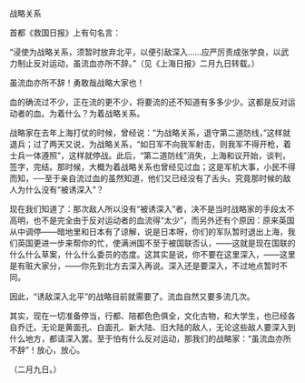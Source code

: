 战略关系

  

首都《救国日报》上有句名言：

  

“浸使为战略关系，须暂时放弃北平，以便引敌深入……应严厉责成张学良，以武力制止反对运动，虽流血亦所不辞。”（见《上海日报》二月九日转载。）

  

虽流血亦所不辞！勇敢哉战略大家也！

血的确流过不少，正在流的更不少，将要流的还不知道有多多少少。这都是反对运动者的血。为着什么？为着战略关系。

战略家在去年上海打仗的时候，曾经说：“为战略关系，退守第二道防线，”这样就退兵；过了两天又说，为战略关系，“如日军不向我军射击，则我军不得开枪，着士兵一体遵照”，这样就停战。此后，“第二道防线”消失，上海和议开始，谈判，签字，完结。那时候，大概为着战略关系也曾经见过血；这是军机大事，小民不得而知，──至于亲自流过血的虽然知道，他们又已经没有了舌头。究竟那时候的敌人为什么没有“被诱深入”？

现在我们知道了：那次敌人所以没有“被诱深入”者，决不是当时战略家的手段太不高明，也不是完全由于反对运动者的血流得“太少”，而另外还有个原因：原来英国从中调停——暗地里和日本有了谅解，说是日本呀，你们的军队暂时退出上海，我们英国更进一步来帮你的忙，使满洲国不至于被国联否认，——这就是现在国联的什么什么草案，什么什么委员的态度。这其实是说，你不要在这里深入，——这里是有赃大家分，——你先到北方去深入再说。深入还是要深入，不过地点暂时不同。

因此，“诱敌深入北平”的战略目前就需要了。流血自然又要多流几次。

其实，现在一切准备停当，行都、陪都色色俱全，文化古物，和大学生，也已经各自乔迁。无论是黄面孔、白面孔、新大陆、旧大陆的敌人，无论这些敌人要深入到什么地方，都请深入罢。至于怕有什么反对运动，那我们的战略家：“虽流血亦所不辞”！放心，放心。

  

（二月九日。）